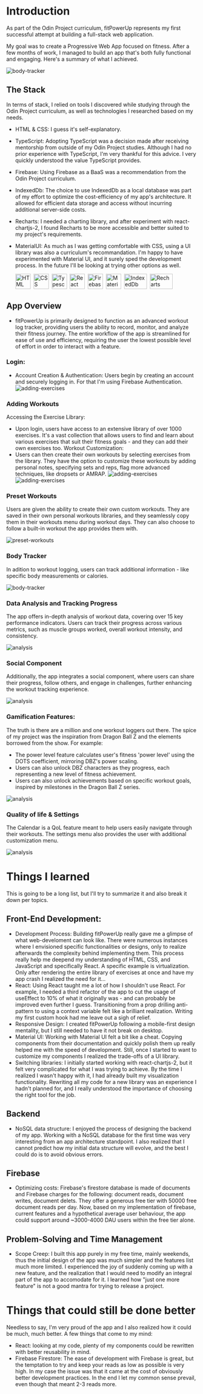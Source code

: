 # Introduction
As part of the Odin Project curriculum, fitPowerUp represents my first successful attempt at building a full-stack web application. 

My goal was to create a Progressive Web App focused on fitness. After a few months of work, I managed to build an app that's both fully functional and engaging. Here's a summary of what I achieved.

![body-tracker](https://github.com/leynadm/files/blob/main/landing-page-overview.gif)

## The Stack
In terms of stack, I relied on tools I discovered while studying through the Odin Project curriculum, as well as technologies I researched based on my needs.
- HTML & CSS: I guess it's self-explanatory.
- TypeScript: Adopting TypeScript was a decision made after receiving mentorship from outside of my Odin Project studies. Although I had no prior experience with TypeScript, I'm very thankful for this advice. I very quickly understood the value TypeScript provides.
- Firebase: Using Firebase as a BaaS was a recommendation from the Odin Project curriculum.
- IndexedDb: The choice to use IndexedDb as a local database was part of my effort to optimize the cost-efficiency of my app's architecture. It allowed for efficient data storage and access without incurring additional server-side costs.
- Recharts: I needed a charting library, and after experiment with react-chartjs-2, I found Recharts to be more accessible and better suited to my project's requirements.
- MaterialUI: As much as I was getting comfortable with CSS, using a UI library was also a curriculum's recommandation. I'm happy to have experimented with Material UI, and it surely sped the development process. In the future I'll be looking at trying other options as well. 

  <img src="https://github.com/devicons/devicon/blob/master/icons/html5/html5-original.svg" title="HTML5" alt="HTML" width="40" height="40"/>&nbsp;
  <img src="https://github.com/devicons/devicon/blob/master/icons/css3/css3-plain-wordmark.svg"  title="CSS3" alt="CSS" width="40" height="40"/>&nbsp;
  <img src="https://github.com/devicons/devicon/blob/master/icons/typescript/typescript-plain.svg" title="Typescript" alt="Typescript" width="40" height="40"/>&nbsp;
  <img src="https://github.com/devicons/devicon/blob/master/icons/react/react-original-wordmark.svg" title="React" alt="React" width="40" height="40"/>&nbsp;
  <img src="https://github.com/devicons/devicon/blob/master/icons/firebase/firebase-plain.svg" title="Firebase" alt="Firebase" width="40" height="40"/>&nbsp;
    <img src="https://cdn.jsdelivr.net/gh/devicons/devicon/icons/materialui/materialui-original.svg" title="Material UI" alt="Material UI" width="40" height="40"/>&nbsp;
  <img src="https://firebasestorage.googleapis.com/v0/b/matei-daniel-website.appspot.com/o/icons%2FIndexedDB.png?alt=media&token=7a6c33fd-50d3-44a0-9ded-9ba335f2668e&_gl=1*1jx1hrs*_ga*NjYzMzI3MTUwLjE2OTM5MzIzMjM.*_ga_CW55HF8NVT*MTY5Njk2MjQzNS4zNS4xLjE2OTY5NjI1NjguNTcuMC4w" title="IndexedDb" alt="IndexedDb" width="60" height="40"/>&nbsp;
  <img src="https://firebasestorage.googleapis.com/v0/b/matei-daniel-website.appspot.com/o/icons%2Frecharts-wide.png?alt=media&token=1705c17d-1f94-4a38-ae46-829aa4a7739b&_gl=1*1cvotfk*_ga*NjYzMzI3MTUwLjE2OTM5MzIzMjM.*_ga_CW55HF8NVT*MTY5Njk2MjQzNS4zNS4xLjE2OTY5NjM3MDUuNDcuMC4w" title="Recharts" alt="Recharts" width="60" height="40"/>&nbsp;
</div>

## App Overview
- fitPowerUp is primarily designed to function as an advanced workout log tracker, providing users the ability to record, monitor, and analyze their fitness journey. The entire workflow of the app is streamlined for ease of use and efficiency, requiring the user the lowest possible level of effort in order to interact with a feature. 

### Login:
- Account Creation & Authentication: Users begin by creating an account and securely logging in. For that I'm using Firebase Authentication.
![adding-exercises](https://raw.githubusercontent.com/leynadm/files/main/login-test.gif)

### Adding Workouts
Accessing the Exercise Library: 
- Upon login, users have access to an extensive library of over 1000 exercises. It's a vast collection  that allows users to find and learn about various exercises that suit their fitness goals - and they can add their own exercises too.
Workout Customization:
- Users can then create their own workouts by selecting exercises from the library. They have the option to customize these workouts by adding personal notes, specifying sets and reps, flag more advanced techniques, like dropsets or AMRAP.
![adding-exercises](https://raw.githubusercontent.com/leynadm/files/main/add-exercises.gif)
![adding-exercises](https://raw.githubusercontent.com/leynadm/files/main/complete-workout.gif)

### Preset Workouts
Users are given the ability to create their own custom workouts. They are saved in their own personal workouts libraries, and they seamlessly copy them in their workouts menu during workout days. They can also choose to follow a built-in workout the app provides them with.

![preset-workouts](https://raw.githubusercontent.com/leynadm/files/main/preset-workouts.gif)

### Body Tracker
In adition to workout logging, users can track additional information - like specific body measurements or calories.

![body-tracker](https://raw.githubusercontent.com/leynadm/files/main/body-tracker.gif)

### Data Analysis and Tracking Progress
The app offers in-depth analysis of workout data, covering over 15 key performance indicators. Users can track their progress across various metrics, such as muscle groups worked, overall workout intensity, and consistency.

![analysis](https://raw.githubusercontent.com/leynadm/files/main/analysis-screen.gif)

### Social Component
Additionally, the app integrates a social component, where users can share their progress, follow others, and engage in challenges, further enhancing the workout tracking experience.

![analysis](https://raw.githubusercontent.com/leynadm/files/main/social-component.gif)

### Gamification Features:
The truth is there are a million and one workout loggers out there. The spice of my project was the inspiration from Dragon Ball Z and the elements borrowed from the show. For example:
- The power level feature calculates user's fitness 'power level' using the DOTS coefficient, mirroring DBZ's power scaling.
- Users can also unlock DBZ characters as they progress, each representing a new level of fitness achievement.
- Users can also unlock achievements based on specific workout goals, inspired by milestones in the Dragon Ball Z series.

![analysis](https://raw.githubusercontent.com/leynadm/files/main/gamification-elements.gif)

### Quality of life & Settings
The Calendar is a QoL feature meant to help users easily navigate through their workouts. The settings menu also provides the user with additional customization menu.

![analysis](https://github.com/leynadm/files/blob/main/miscelaneous.gif)

# Things I learned
This is going to be a long list, but I'll try to summarize it and also break it down per topics.

## Front-End Development:
- Development Process: Building fitPowerUp really gave me a glimpse of what web-develoment can look like. There were numerous instances where I envisioned specific functionalities or designs, only to realize afterwards the complexity behind implementing them. This process really help me deepend my understanding of HTML, CSS, and JavaScript and specifically React. A specific example is virtualization. Only after rendering the entire library of exercises at once and have my app crash I realized the need for it...
- React: Using React taught me a lot of how I shouldn't use React. For example, I needed a third refactor of the app to cut the usage of useEffect to 10% of what it originally was - and can probably be improved even further I guess. Transitioning from a prop drilling anti-pattern to using a context variable felt like a brilliant realization. Writing my first custom hook had me leave out a sigh of relief.
- Responsive Design: I created fitPowerUp following a mobile-first design mentality, but I still needed to have it not break on desktop.
- Material UI: Working with Material UI felt a bit like a cheat. Copying components from their documentation and quickly polish them up really helped me with the speed of development. Still, once I started to want to customize my components I realized the trade-offs of a UI library.
- Switching libraries: I initially started working with react-chartjs-2, but it felt very complicated for what I was trying to achieve. By the time I realized I wasn't happy with it, I had already built my visualization functionality. Rewriting all my code for a new library was an experience I hadn't planned for, and I really understood the importance of choosing the right tool for the job.
  
## Backend
- NoSQL data structure: I enjoyed the process of designing the backend of my app. Working with a NoSQL database for the first time was very interesting from an app architecture standpoint. I also realized that I cannot predict how my initial data structure will evolve, and the best I could do is to avoid obvious errors.

## Firebase
- Optimizing costs: Firebase's firestore database is made of documents and Firebase charges for the following: document reads, document writes, document delets. They offer a generous free tier with 50000 free document reads per day. Now, based on my implementation of firebase, current features and a hypothetical average user behaviour, the app could support around ~3000-4000 DAU users within the free tier alone.

## Problem-Solving and Time Management
- Scope Creep: I built this app purely in my free time, mainly weekends, thus the initial design of the app was much simpler and the features list much more limited. I experienced the joy of suddenly coming up with a new feature, and the realization that I would need to modify an integral part of the app to accomodate for it. I learned how "just one more feature" is not a good mantra for trying to release a project. 
 
# Things that could still be done better
Needless to say, I'm very proud of the app and I also realized how it could be much, much better. A few things that come to my mind:
- React: looking at my code, plenty of my components could be rewritten with better reusability in mind.
- Firebase Firestore: The ease of development with Firebase is great, but the temptation to try and keep your reads as low as possible is very high. In my case the issue was that it came at the cost of obviously better development practices. In the end I let my common sense prevail, even though that meant 2-3 reads more.

